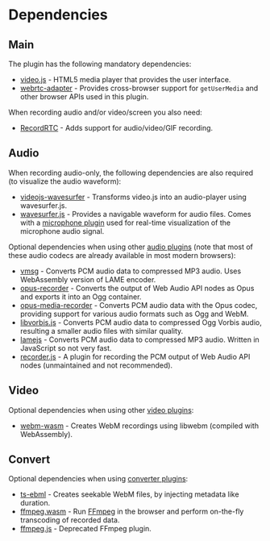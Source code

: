 # Dependencies

## Main

The plugin has the following mandatory dependencies:

- [video.js](https://github.com/videojs/video.js) - HTML5 media player that provides the user interface.
- [webrtc-adapter](https://github.com/webrtc/adapter) - Provides cross-browser support for `getUserMedia` and other browser APIs used in this plugin.

When recording audio and/or video/screen you also need:

- [RecordRTC](https://github.com/muaz-khan/RecordRTC) - Adds support for audio/video/GIF recording.

## Audio

When recording audio-only, the following dependencies are also required
(to visualize the audio waveform):

- [videojs-wavesurfer](https://github.com/collab-project/videojs-wavesurfer) - Transforms video.js into an audio-player using wavesurfer.js.
- [wavesurfer.js](https://github.com/katspaugh/wavesurfer.js) - Provides a navigable waveform for audio files. Comes with a
  [microphone plugin](https://wavesurfer-js.org/plugins/microphone.html) used for real-time visualization of the microphone audio signal.

Optional dependencies when using other [audio plugins](plugins#audio) (note that most of these audio codecs are already available in most modern browsers):

- [vmsg](plugins/vmsg.md) - Converts PCM audio data to compressed MP3 audio. Uses WebAssembly version of LAME encoder.
- [opus-recorder](plugins/opus-recorder.md) - Converts the output of Web Audio API nodes as Opus and exports it into an Ogg container.
- [opus-media-recorder](plugins/opus-media-recorder.md) - Converts PCM audio data with the Opus codec, providing support for various audio formats such as Ogg and WebM.
- [libvorbis.js](plugins/libvorbis.js.md) - Converts PCM audio data to compressed Ogg Vorbis audio, resulting a smaller audio files with similar quality.
- [lamejs](plugins/lamejs.md) - Converts PCM audio data to compressed MP3 audio. Written in JavaScript so not very fast.
- [recorder.js](plugins/recorder.js.md) - A plugin for recording the PCM output of Web Audio API nodes (unmaintained and not recommended).

## Video

Optional dependencies when using other [video plugins](plugins#video):

- [webm-wasm](plugins/webm-wasm.md) - Creates WebM recordings using libwebm (compiled with WebAssembly).

## Convert

Optional dependencies when using [converter plugins](plugins#converter):

- [ts-ebml](plugins/ts-ebml.md) - Creates seekable WebM files, by injecting metadata like duration.
- [ffmpeg.wasm](plugins/ffmpeg.wasm.md) - Run [FFmpeg](https://ffmpeg.org) in the browser and perform on-the-fly transcoding of recorded data.
- [ffmpeg.js](plugins/ffmpeg.js.md) - Deprecated FFmpeg plugin.
